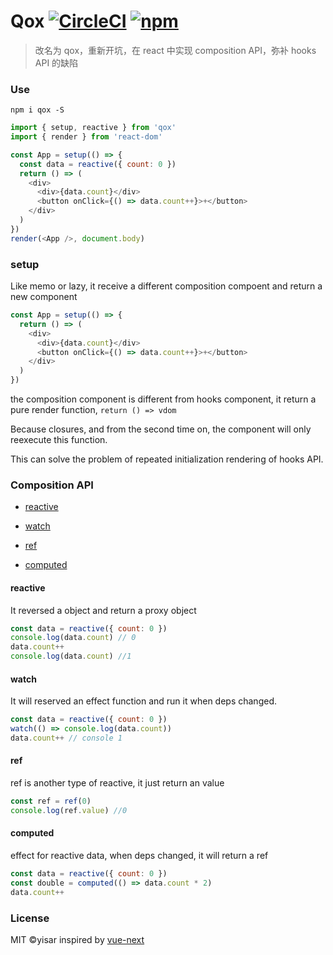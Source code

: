 # Qox [![CircleCI](https://circleci.com/gh/yisar/qox.svg?style=svg)](https://circleci.com/gh/yisar/qox)  [![npm](https://img.shields.io/npm/v/qox.svg?label=)](https://npmjs.com/package/voe)

> 改名为 qox，重新开坑，在 react 中实现 composition API，弥补 hooks API 的缺陷

### Use

```shell
npm i qox -S
```

```js
import { setup, reactive } from 'qox'
import { render } from 'react-dom'

const App = setup(() => {
  const data = reactive({ count: 0 })
  return () => (
    <div>
      <div>{data.count}</div>
      <button onClick={() => data.count++}>+</button>
    </div>
  )
})
render(<App />, document.body)
```

### setup

Like memo or lazy, it receive a different composition compoent and return a new component

```js
const App = setup(() => {
  return () => (
    <div>
      <div>{data.count}</div>
      <button onClick={() => data.count++}>+</button>
    </div>
  )
})
```
the composition component is different from hooks component, it return a pure render function, `return () => vdom`

Because closures, and from the second time on, the component will only reexecute this function.

This can solve the problem of repeated initialization rendering of hooks API.

### Composition API

- [reactive](https://github.com/yisar/qox#reactive)

- [watch](https://github.com/yisar/qox#watch)

- [ref](https://github.com/yisar/qox#ref)

- [computed](https://github.com/yisar/qox#computed)

#### reactive

It reversed a object and return a proxy object

```js
const data = reactive({ count: 0 })
console.log(data.count) // 0
data.count++
console.log(data.count) //1
```

#### watch

It will reserved an effect function and run it when deps changed.

```js
const data = reactive({ count: 0 })
watch(() => console.log(data.count))
data.count++ // console 1
```

#### ref

ref is another type of reactive, it just return an value

```js
const ref = ref(0)
console.log(ref.value) //0
```

#### computed

effect for reactive data, when deps changed, it will return a ref 

```js
const data = reactive({ count: 0 })
const double = computed(() => data.count * 2)
data.count++
```

### License

MIT ©yisar inspired by [vue-next](https://github.com/vuejs/vue-next)
